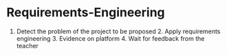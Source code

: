 # Requirements-Engineering
1. Detect the problem of the project to be proposed 2. Apply requirements engineering 3. Evidence on platform 4. Wait for feedback from the teacher
